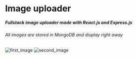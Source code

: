 # Image uploader

##### Fullstack image uploader made with React.js and Express.js

###### All images are stored in MongoDB and display right away

![first_image](https://i.imgur.com/05hk9MK.png)
![second_image](https://i.imgur.com/nzrGDDY.png)
